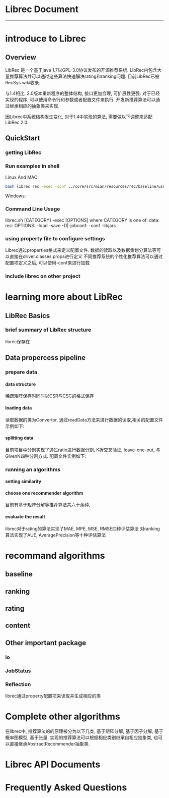 # Librec Document


---

# introduce to Librec
## Overview
LibRec 是一个基于java 1.7以GPL-3.0协议发布的开源推荐系统. LibRec内包含大量推荐算法并可以通过这些算法快速解决rating和ranking问题. 目前LibRec已被RecSys wiki收录.

与1.4相比, 2.0版本重新程序的整体结构, 接口更加合理, 可扩展性更强. 对于已经实现的程序, 可以使用命令行和参数或者配置文件来执行. 开发新推荐算法可以通过继承相应的抽象类来实现.

因Librec中系统结构发生变化, 对于1.4中实现的算法, 需要做以下调整来适配LibRec 2.0:



## QuickStart
### getting LibRec
### Run examples in shell
Linux And MAC:
```bash
bash librec rec -exec -conf ../core/src/mian/resources/rec/baseline/usercluster-test.properties
```
Windows:

### Command Line Usage
librec.sh \[CATEGORY\] -exec \[OPTIONS\]
  where CATEGORY is one of:
    data:
    rec:
  OPTIONS:
  -load
  -save
  -D|-jobconf:
  -conf
  -libjars

### using property file to configure settings
Librec通过properties格式来定义配置文件.
数据的读取以及数据集划分算法等可以直接在driver.classes.props进行定义
不同推荐系统的个性化推荐算法可以通过配置项定义之后, 可以使用-conf来进行加载

### include librec on other project


# learning more about LibRec
## LibRec Basics
### brief summary of LibRec structure
librec保存在
## Data propercess pipeline
### prepare data
#### data structure
稀疏矩阵保存时同时以CSR与CSC的格式保存
#### loading data
读取数据的类为Convertor, 通过readData方法来进行数据的读取,相关的配置文件示例如下:

#### splitting data
目前项目中分别实现了通过ratio进行数据分割, K折交叉验证, leave-one-out, 与GivenN四种分割方式. 配置文件实例如下:

### running an algorithms
#### setting similarity
#### choose one recommender algorithm
目前有基于矩阵分解等推荐算法共六十余种,
#### evaluate the result
librec对于rating的算法实现了MAE, MPE, MSE, RMSE四种评估算法
对ranking算法实现了AUE, AveragePrecision等十种评估算法

# recommand algorithms
## baseline
## ranking
## rating
## content


## Other important package
### io
### JobStatus
### Reflection
librec通过property配置项来读取并生成相应的类


# Complete other algorithms
在librec中, 推荐算法的的原理被分为以下几类, 基于矩阵分解, 基于因子分解, 基于概率图模型, 基于张量. 实现的推荐算法可以根据相应类别继承自相应抽象类, 也可以直接继承AbstractRecommender抽象类.

# Librec API Documents

# Frequently Asked Questions
